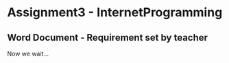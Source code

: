# Assignment3 - InternetProgramming

## Word Document - Requirement set by teacher


Now we wait...
